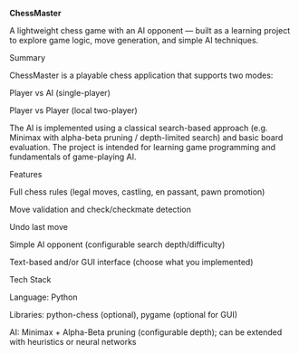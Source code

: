 **ChessMaster**

A lightweight chess game with an AI opponent — built as a learning project to explore game logic, move generation, and simple AI techniques.

Summary

ChessMaster is a playable chess application that supports two modes:

Player vs AI (single-player)

Player vs Player (local two-player)

The AI is implemented using a classical search-based approach (e.g. Minimax with alpha-beta pruning / depth-limited search) and basic board evaluation. The project is intended for learning game programming and fundamentals of game-playing AI.

Features

Full chess rules (legal moves, castling, en passant, pawn promotion)

Move validation and check/checkmate detection

Undo last move

Simple AI opponent (configurable search depth/difficulty)

Text-based and/or GUI interface (choose what you implemented)

Tech Stack

Language: Python

Libraries: python-chess (optional), pygame (optional for GUI)

AI: Minimax + Alpha-Beta pruning (configurable depth); can be extended with heuristics or neural networks
